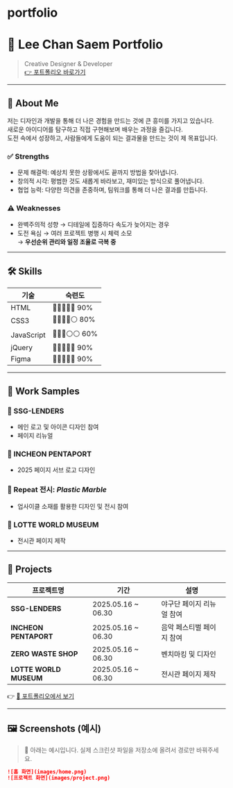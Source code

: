 # portfolio
# 🌟 Lee Chan Saem Portfolio

> Creative Designer & Developer  
> [👉 포트폴리오 바로가기](https://leechanseam.github.io/port/)

---

## 👤 About Me

저는 디자인과 개발을 통해 더 나은 경험을 만드는 것에 큰 흥미를 가지고 있습니다.  
새로운 아이디어를 탐구하고 직접 구현해보며 배우는 과정을 즐깁니다.  
도전 속에서 성장하고, 사람들에게 도움이 되는 결과물을 만드는 것이 제 목표입니다.

### ✅ Strengths
- 문제 해결력: 예상치 못한 상황에서도 끝까지 방법을 찾아냅니다.
- 창의적 시각: 평범한 것도 새롭게 바라보고, 재미있는 방식으로 풀어냅니다.
- 협업 능력: 다양한 의견을 존중하며, 팀워크를 통해 더 나은 결과를 만듭니다.

### ⚠️ Weaknesses
- 완벽주의적 성향 → 디테일에 집중하다 속도가 늦어지는 경우
- 도전 욕심 → 여러 프로젝트 병행 시 체력 소모  
→ **우선순위 관리와 일정 조율로 극복 중**

---

## 🛠 Skills

| 기술         | 숙련도 |
|--------------|--------|
| HTML         | 🔵🔵🔵🔵🔵 90% |
| CSS3         | 🔵🔵🔵🔵⚪ 80% |
| JavaScript   | 🔵🔵🔵⚪⚪ 60% |
| jQuery       | 🔵🔵🔵🔵🔵 90% |
| Figma        | 🔵🔵🔵🔵🔵 90% |

---

## 🎨 Work Samples

### 🔷 SSG-LENDERS
- 메인 로고 및 아이콘 디자인 참여  
- 페이지 리뉴얼

### 🔷 INCHEON PENTAPORT
- 2025 페이지 서브 로고 디자인

### 🔷 Repeat 전시: *Plastic Marble*
- 업사이클 소재를 활용한 디자인 및 전시 참여

### 🔷 LOTTE WORLD MUSEUM
- 전시관 페이지 제작

---

## 🧪 Projects

| 프로젝트명             | 기간               | 설명                       |
|------------------------|--------------------|----------------------------|
| **SSG-LENDERS**        | 2025.05.16 ~ 06.30 | 야구단 페이지 리뉴얼 참여 |
| **INCHEON PENTAPORT**  | 2025.05.16 ~ 06.30 | 음악 페스티벌 페이지 참여 |
| **ZERO WASTE SHOP**    | 2025.05.16 ~ 06.30 | 벤치마킹 및 디자인         |
| **LOTTE WORLD MUSEUM** | 2025.05.16 ~ 06.30 | 전시관 페이지 제작         |

👉 [🔗 포트폴리오에서 보기](https://leechanseam.github.io/port/#project)

---

## 🖼️ Screenshots (예시)

> 📌 아래는 예시입니다. 실제 스크린샷 파일을 저장소에 올려서 경로만 바꿔주세요.

```markdown
![홈 화면](images/home.png)
![프로젝트 화면](images/project.png)
